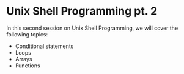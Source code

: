 # Unix Shell Programming pt. 2

In this second session on Unix Shell Programming, we will cover the following topics:

- Conditional statements
- Loops
- Arrays
- Functions
